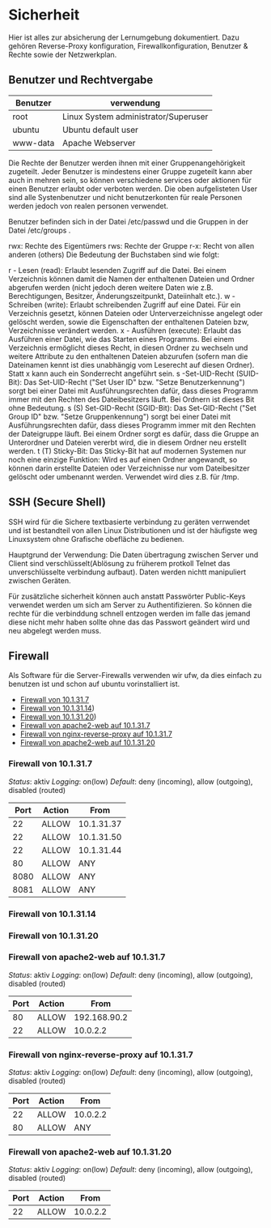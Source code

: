 # Sicherheit

Hier ist alles zur absicherung der Lernumgebung dokumentiert. Dazu gehören Reverse-Proxy konfiguration, Firewallkonfiguration, Benutzer & Rechte sowie der Netzwerkplan.


## Benutzer und Rechtvergabe

| Benutzer | verwendung|
|   ------ |------- |
| root | Linux System administrator/Superuser|
| ubuntu | Ubuntu default user|
|www-data| Apache Webserver|

Die Rechte der Benutzer werden ihnen mit einer Gruppenangehörigkeit zugeteilt. Jeder Benutzer is mindestens einer Gruppe zugeteilt kann aber auch in mehren sein, so können verschiedene services oder aktionen für einen Benutzer erlaubt oder verboten werden. 
Die oben aufgelisteten User sind alle Systenbenutzer und nicht benutzerkonten für reale Personen werden jedoch von realen personen verwendet. 

Benutzer befinden sich in der Datei /etc/passwd und die Gruppen in der Datei /etc/groups .


rwx: Rechte des Eigentümers
rws: Rechte der Gruppe
r-x: Recht von allen anderen (others)
Die Bedeutung der Buchstaben sind wie folgt:

r - Lesen (read):
Erlaubt lesenden Zugriff auf die Datei. Bei einem Verzeichnis können damit die Namen der enthaltenen Dateien und Ordner abgerufen werden (nicht jedoch deren weitere Daten wie z.B. Berechtigungen, Besitzer, Änderungszeitpunkt, Dateiinhalt etc.).
w - Schreiben (write):
Erlaubt schreibenden Zugriff auf eine Datei. Für ein Verzeichnis gesetzt, können Dateien oder Unterverzeichnisse angelegt oder gelöscht werden, sowie die Eigenschaften der enthaltenen Dateien bzw, Verzeichnisse verändert werden.
x - Ausführen (execute):
Erlaubt das Ausführen einer Datei, wie das Starten eines Programms. Bei einem Verzeichnis ermöglicht dieses Recht, in diesen Ordner zu wechseln und weitere Attribute zu den enthaltenen Dateien abzurufen (sofern man die Dateinamen kennt ist dies unabhängig vom Leserecht auf diesen Ordner). Statt x kann auch ein Sonderrecht angeführt sein.
s -Set-UID-Recht (SUID-Bit):
Das Set-UID-Recht ("Set User ID" bzw. "Setze Benutzerkennung") sorgt bei einer Datei mit Ausführungsrechten dafür, dass dieses Programm immer mit den Rechten des Dateibesitzers läuft. Bei Ordnern ist dieses Bit ohne Bedeutung.
s (S) Set-GID-Recht (SGID-Bit):
Das Set-GID-Recht ("Set Group ID" bzw. "Setze Gruppenkennung") sorgt bei einer Datei mit Ausführungsrechten dafür, dass dieses Programm immer mit den Rechten der Dateigruppe läuft. Bei einem Ordner sorgt es dafür, dass die Gruppe an Unterordner und Dateien vererbt wird, die in diesem Ordner neu erstellt werden.
t (T) Sticky-Bit:
Das Sticky-Bit hat auf modernen Systemen nur noch eine einzige Funktion: Wird es auf einen Ordner angewandt, so können darin erstellte Dateien oder Verzeichnisse nur vom Dateibesitzer gelöscht oder umbenannt werden. Verwendet wird dies z.B. für /tmp.

## SSH (Secure Shell) 
SSH wird für die Sichere textbasierte verbindung zu geräten verrwendet und ist bestandteil von allen Linux Distributionen und ist der häufigste weg Linuxsystem ohne Grafische obefläche zu bedienen.

Hauptgrund der Verwendung:
Die Daten übertragung zwischen Server und Client sind verschlüsselt(Ablösung zu früherem protkoll Telnet das unverschlüsselte verbindung aufbaut). 
Daten werden nichtt manipuliert zwischen Geräten.

Für zusätzliche sicherheit können auch anstatt Passwörter Public-Keys verwendet werden um sich am Server zu Authentifizieren.
So können die rechte für die verbinddung schnell entzogen werden im falle das jemand diese nicht mehr haben sollte ohne das das Passwort geändert wird und neu abgelegt werden muss. 



## Firewall

Als Software für die Server-Firewalls verwenden wir ufw, da dies einfach zu benutzen ist und schon auf ubuntu vorinstalliert ist.

* [Firewall von 10.1.31.7](https://github.com/SayHeyD/M300-BIST/tree/master/25-Sicherheit#firewall-von-101317)
* [Firewall von 10.1.31.14](https://github.com/SayHeyD/M300-BIST/tree/master/25-Sicherheit#firewall-von-101314))
* [Firewall von 10.1.31.20](https://github.com/SayHeyD/M300-BIST/tree/master/25-Sicherheit#firewall-von-101320))
* [Firewall von apache2-web auf 10.1.31.7](https://github.com/SayHeyD/M300-BIST/tree/master/25-Sicherheit#firewall-von-apache2-web-auf-101317)
* [Firewall von nginx-reverse-proxy auf 10.1.31.7](https://github.com/SayHeyD/M300-BIST/tree/master/25-Sicherheit#firewall-von-nginx-reverse-proxy-auf-101317)
* [Firewall von apache2-web auf 10.1.31.20](https://github.com/SayHeyD/M300-BIST/tree/master/25-Sicherheit#firewall-von-apache2-web-auf-1013120)


### Firewall von 10.1.31.7

*Status*: aktiv
*Logging*: on(low)
*Default*: deny (incoming), allow (outgoing), disabled (routed)

| Port | Action | From |
| ----- | ----- | ----- |
| 22 | ALLOW | 10.1.31.37 |
| 22 | ALLOW | 10.1.31.50 |
| 22 | ALLOW | 10.1.31.44 |
| 80 | ALLOW | ANY |
| 8080 | ALLOW | ANY |
| 8081 | ALLOW | ANY |

### Firewall von 10.1.31.14

### Firewall von 10.1.31.20

### Firewall von apache2-web auf 10.1.31.7

*Status*: aktiv
*Logging*: on(low)
*Default*: deny (incoming), allow (outgoing), disabled (routed)

| Port | Action | From |
| ----- | ----- | ----- |
| 80 | ALLOW | 192.168.90.2 |
| 22 | ALLOW | 10.0.2.2 |

### Firewall von nginx-reverse-proxy auf 10.1.31.7

*Status*: aktiv
*Logging*: on(low)
*Default*: deny (incoming), allow (outgoing), disabled (routed)

| Port | Action | From |
| ----- | ----- | ----- |
| 22 | ALLOW | 10.0.2.2 |
| 80 | ALLOW | ANY |

### Firewall von apache2-web auf 10.1.31.20


*Status*: aktiv
*Logging*: on(low)
*Default*: deny (incoming), allow (outgoing), disabled (routed)

| Port | Action | From |
| ----- | ----- | ----- |
| 22 | ALLOW | 10.0.2.2 |
